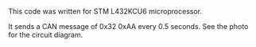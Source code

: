 This code was written for STM L432KCU6 microprocessor.

It sends a CAN message of 0x32 0xAA every 0.5 seconds.
See the photo for the circuit diagram.
